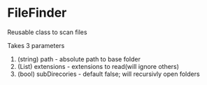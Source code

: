 FileFinder
==========

Reusable class to scan files

Takes 3 parameters
1. (string) path - absolute path to base folder
2. (List<string>) extensions - extensions to read(will ignore others)
3. (bool) subDirecories - default false; will recursivly open folders
